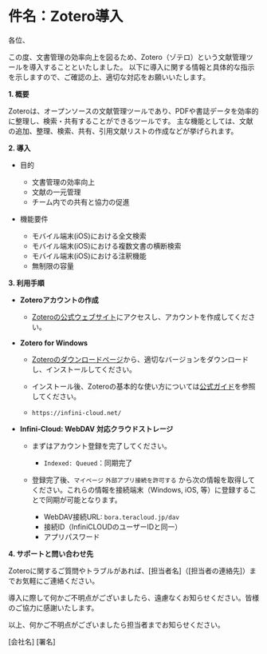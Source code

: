 # 件名：Zotero導入

各位、

この度、文書管理の効率向上を図るため、Zotero（ゾテロ）という文献管理ツールを導入することといたしました。
以下に導入に関する情報と具体的な指示を示しますので、ご確認の上、適切な対応をお願いいたします。

**1. 概要**

Zoteroは、オープンソースの文献管理ツールであり、PDFや書誌データを効率的に整理し、検索・共有することができるツールです。
主な機能としては、文献の追加、整理、検索、共有、引用文献リストの作成などが挙げられます。

**2. 導入**

- 目的

  - 文書管理の効率向上
  - 文献の一元管理
  - チーム内での共有と協力の促進

- 機能要件

  - モバイル端末(iOS)における全文検索
  - モバイル端末(iOS)における複数文書の横断検索
  - モバイル端末(iOS)における注釈機能
  - 無制限の容量

**3. 利用手順**

- **Zoteroアカウントの作成**
  - [Zoteroの公式ウェブサイト](https://www.zotero.org/)にアクセスし、アカウントを作成してください。

- **Zotero for Windows**
  - [Zoteroのダウンロードページ](https://www.zotero.org/download/)から、適切なバージョンをダウンロードし、インストールしてください。

  - インストール後、Zoteroの基本的な使い方については[公式ガイド](https://www.zotero.org/support/quick_start_guide)を参照してください。
  - `https://infini-cloud.net/`

- **Infini-Cloud: WebDAV 対応クラウドストレージ**
  - まずはアカウント登録を完了してください。
    - `Indexed: Queued`：同期完了

  - 登録完了後、`マイページ` `外部アプリ接続を許可する` から次の情報を取得してください。これらの情報を接続端末（Windows, iOS, 等）に登録することで同期が可能となります。
    - WebDAV接続URL: `bora.teracloud.jp/dav`
    - 接続ID（InfiniCLOUDのユーザーIDと同一）
    - アプリパスワード

**4. サポートと問い合わせ先**

Zoteroに関するご質問やトラブルがあれば、[担当者名]（[担当者の連絡先]）までお気軽にご連絡ください。

導入に際して何かご不明点がございましたら、遠慮なくお知らせください。皆様のご協力に感謝いたします。

以上、何かご不明点がございましたら担当者までお知らせください。

[会社名] [署名]
